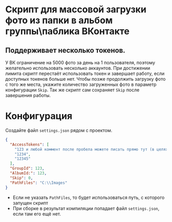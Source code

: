 ﻿# Скрипт для массовой загрузки фото из папки в альбом группы\паблика ВКонтакте

## Поддерживает несколько токенов.

У ВК ограничение на 5000 фото за день на 1 пользователя, поэтому желательно использовать несколько аккаунтов. При
достижении лимита скрипт перестаёт использовать токен и завершает работу, если доступных токенов больше нет.
Чтобы позже продолжить загрузку фото с того же места, укажите количество загруженных фото в параметр конфигурации `Skip`. Так же скрипт сам сохраняет `Skip` после завершения работы.

# Конфигурация
Создайте файл `settings.json` рядом с проектом.

````json
{
  "AccessTokens": [
    "123 и любой коммент после пробела можете писать прямо тут (в целях удобства распознавания аккаунтов)",
    "1234",
    "12345"
  ],
  "GroupId": 123,
  "AlbumId:": 123,
  "Skip": 0,
  "PathFiles": "C:\\Images"
}
````
* Если не указать `PathFiles`, то будет использоваться путь, с которого запущен скрипт
* При сборке в результат компиляции попадает файл `settings.json`, если там его ещё нет.

